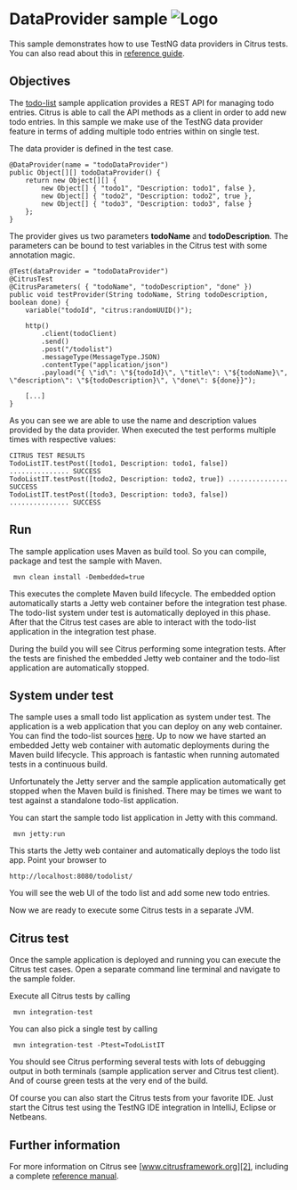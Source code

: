 DataProvider sample ![Logo][1]
==============

This sample demonstrates how to use TestNG data providers in Citrus tests. You can also read about this in [reference guide][4].

Objectives
---------

The [todo-list](../todo-app/README.md) sample application provides a REST API for managing todo entries.
Citrus is able to call the API methods as a client in order to add new todo entries. In this sample we make use of
the TestNG data provider feature in terms of adding multiple todo entries within on single test.

The data provider is defined in the test case.

    @DataProvider(name = "todoDataProvider")
    public Object[][] todoDataProvider() {
        return new Object[][] {
            new Object[] { "todo1", "Description: todo1", false },
            new Object[] { "todo2", "Description: todo2", true },
            new Object[] { "todo3", "Description: todo3", false }
        };
    }
    
The provider gives us two parameters **todoName** and **todoDescription**. The parameters can be bound to test variables
in the Citrus test with some annotation magic.
    
    @Test(dataProvider = "todoDataProvider")
    @CitrusTest
    @CitrusParameters( { "todoName", "todoDescription", "done" })
    public void testProvider(String todoName, String todoDescription, boolean done) {
        variable("todoId", "citrus:randomUUID()");

        http()
            .client(todoClient)
            .send()
            .post("/todolist")
            .messageType(MessageType.JSON)
            .contentType("application/json")
            .payload("{ \"id\": \"${todoId}\", \"title\": \"${todoName}\", \"description\": \"${todoDescription}\", \"done\": ${done}}");
        
        [...]    
    }            
        
As you can see we are able to use the name and description values provided by the data provider. When executed the test performs
multiple times with respective values:

    CITRUS TEST RESULTS
    TodoListIT.testPost([todo1, Description: todo1, false]) ............... SUCCESS
    TodoListIT.testPost([todo2, Description: todo2, true]) ............... SUCCESS
    TodoListIT.testPost([todo3, Description: todo3, false]) ............... SUCCESS    
        
Run
---------

The sample application uses Maven as build tool. So you can compile, package and test the
sample with Maven.
 
     mvn clean install -Dembedded=true
    
This executes the complete Maven build lifecycle. The embedded option automatically starts a Jetty web
container before the integration test phase. The todo-list system under test is automatically deployed in this phase.
After that the Citrus test cases are able to interact with the todo-list application in the integration test phase.

During the build you will see Citrus performing some integration tests.
After the tests are finished the embedded Jetty web container and the todo-list application are automatically stopped.

System under test
---------

The sample uses a small todo list application as system under test. The application is a web application
that you can deploy on any web container. You can find the todo-list sources [here](../todo-app). Up to now we have started an 
embedded Jetty web container with automatic deployments during the Maven build lifecycle. This approach is fantastic 
when running automated tests in a continuous build.
  
Unfortunately the Jetty server and the sample application automatically get stopped when the Maven build is finished. 
There may be times we want to test against a standalone todo-list application.  

You can start the sample todo list application in Jetty with this command.

     mvn jetty:run

This starts the Jetty web container and automatically deploys the todo list app. Point your browser to
 
    http://localhost:8080/todolist/

You will see the web UI of the todo list and add some new todo entries.

Now we are ready to execute some Citrus tests in a separate JVM.

Citrus test
---------

Once the sample application is deployed and running you can execute the Citrus test cases.
Open a separate command line terminal and navigate to the sample folder.

Execute all Citrus tests by calling

     mvn integration-test

You can also pick a single test by calling

     mvn integration-test -Ptest=TodoListIT

You should see Citrus performing several tests with lots of debugging output in both terminals (sample application server
and Citrus test client). And of course green tests at the very end of the build.

Of course you can also start the Citrus tests from your favorite IDE.
Just start the Citrus test using the TestNG IDE integration in IntelliJ, Eclipse or Netbeans.

Further information
---------

For more information on Citrus see [www.citrusframework.org][2], including
a complete [reference manual][3].

 [1]: http://www.citrusframework.org/img/brand-logo.png "Citrus"
 [2]: http://www.citrusframework.org
 [3]: http://www.citrusframework.org/reference/html/
 [4]: http://www.citrusframework.org/reference/html/run-testng-data-providers.html